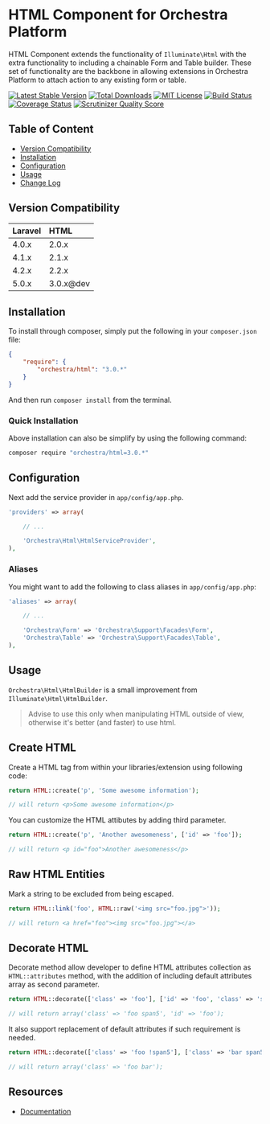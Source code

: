 HTML Component for Orchestra Platform
==============

HTML Component extends the functionality of `Illuminate\Html` with the extra functionality to including a chainable Form and Table builder. These set of functionality are the backbone in allowing extensions in Orchestra Platform to attach action to any existing form or table.

[![Latest Stable Version](https://img.shields.io/github/release/orchestral/html.svg?style=flat)](https://packagist.org/packages/orchestra/html)
[![Total Downloads](https://img.shields.io/packagist/dt/orchestra/html.svg?style=flat)](https://packagist.org/packages/orchestra/html)
[![MIT License](https://img.shields.io/packagist/l/orchestra/html.svg?style=flat)](https://packagist.org/packages/orchestra/html)
[![Build Status](https://img.shields.io/travis/orchestral/html/master.svg?style=flat)](https://travis-ci.org/orchestral/html)
[![Coverage Status](https://img.shields.io/coveralls/orchestral/html/master.svg?style=flat)](https://coveralls.io/r/orchestral/html?branch=master)
[![Scrutinizer Quality Score](https://img.shields.io/scrutinizer/g/orchestral/html/master.svg?style=flat)](https://scrutinizer-ci.com/g/orchestral/html/)

## Table of Content

* [Version Compatibility](#version-compatibility)
* [Installation](#installation)
* [Configuration](#configuration)
* [Usage](#usage)
* [Change Log](http://orchestraplatform.com/docs/latest/components/html/changes#v3-0)

## Version Compatibility

Laravel    | HTML
:----------|:----------
 4.0.x     | 2.0.x
 4.1.x     | 2.1.x
 4.2.x     | 2.2.x
 5.0.x     | 3.0.x@dev

## Installation

To install through composer, simply put the following in your `composer.json` file:

```json
{
	"require": {
		"orchestra/html": "3.0.*"
	}
}
```

And then run `composer install` from the terminal.

### Quick Installation

Above installation can also be simplify by using the following command:

```bash
composer require "orchestra/html=3.0.*"
```

## Configuration

Next add the service provider in `app/config/app.php`.

```php
'providers' => array(

	// ...

	'Orchestra\Html\HtmlServiceProvider',
),
```

### Aliases

You might want to add the following to class aliases in `app/config/app.php`:

```php
'aliases' => array(

	// ...

	'Orchestra\Form' => 'Orchestra\Support\Facades\Form',
	'Orchestra\Table' => 'Orchestra\Support\Facades\Table',
),
```

## Usage

`Orchestra\Html\HtmlBuilder` is a small improvement from `Illuminate\Html\HtmlBuilder`.

> Advise to use this only when manipulating HTML outside of view, otherwise it's better (and faster) to use html.

## Create HTML

Create a HTML tag from within your libraries/extension using following code:

```php
return HTML::create('p', 'Some awesome information');

// will return <p>Some awesome information</p>
```

You can customize the HTML attibutes by adding third parameter.

```php
return HTML::create('p', 'Another awesomeness', ['id' => 'foo']);

// will return <p id="foo">Another awesomeness</p>
```

## Raw HTML Entities

Mark a string to be excluded from being escaped.

```php
return HTML::link('foo', HTML::raw('<img src="foo.jpg">'));

// will return <a href="foo"><img src="foo.jpg"></a>
```

## Decorate HTML

Decorate method allow developer to define HTML attributes collection as `HTML::attributes` method, with the addition of including default attributes array as second parameter.

```php
return HTML::decorate(['class' => 'foo'], ['id' => 'foo', 'class' => 'span5']);

// will return array('class' => 'foo span5', 'id' => 'foo');
```

It also support replacement of default attributes if such requirement is needed.

```php
return HTML::decorate(['class' => 'foo !span5'], ['class' => 'bar span5']);

// will return array('class' => 'foo bar');
```

## Resources

* [Documentation](http://orchestraplatform.com/docs/latest/components/html)
